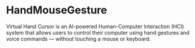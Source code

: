 # HandMouseGesture
Virtual Hand Cursor is an AI-powered Human-Computer Interaction (HCI) system that allows users to control their computer using hand gestures and voice commands — without touching a mouse or keyboard.
